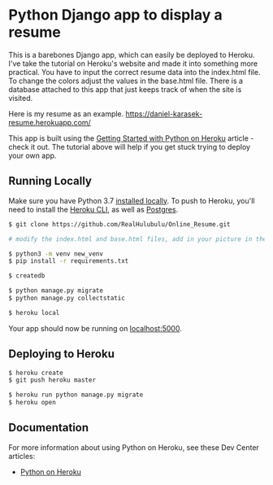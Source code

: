 # Python Django app to display a resume

This is a barebones Django app, which can easily be deployed to Heroku. I've take the tutorial on Heroku's website and made it into something more practical.
You have to input the correct resume data into the index.html file. To change the colors adjust the values in the base.html file. There is a database attached 
to this app that just keeps track of when the site is visited.

Here is my resume as an example. https://daniel-karasek-resume.herokuapp.com/

This app is built using the [Getting Started with Python on Heroku](https://devcenter.heroku.com/articles/getting-started-with-python) article - check it out. 
The tutorial above will help if you get stuck trying to deploy your own app.

## Running Locally

Make sure you have Python 3.7 [installed locally](http://install.python-guide.org). To push to Heroku, you'll need to install the [Heroku CLI](https://devcenter.heroku.com/articles/heroku-cli), as well as [Postgres](https://devcenter.heroku.com/articles/heroku-postgresql#local-setup).

```sh
$ git clone https://github.com/RealHulubulu/Online_Resume.git

# modify the index.html and base.html files, add in your picture in the static folder

$ python3 -m venv new_venv
$ pip install -r requirements.txt

$ createdb 

$ python manage.py migrate
$ python manage.py collectstatic

$ heroku local
```

Your app should now be running on [localhost:5000](http://localhost:5000/).

## Deploying to Heroku

```sh
$ heroku create
$ git push heroku master

$ heroku run python manage.py migrate
$ heroku open
```


## Documentation

For more information about using Python on Heroku, see these Dev Center articles:

- [Python on Heroku](https://devcenter.heroku.com/categories/python)
